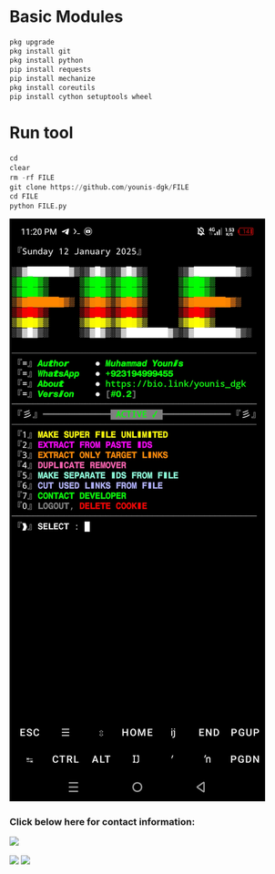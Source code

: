 # Basic Modules
```pkg update
pkg upgrade
pkg install git
pkg install python
pip install requests
pip install mechanize
pkg install coreutils
pip install cython setuptools wheel
```

# Run tool
```python
cd
clear
rm -rf FILE
git clone https://github.com/younis-dgk/FILE
cd FILE
python FILE.py
```

![Menu-Image](https://github.com/younis-dgk/FILE/blob/main/image/Screenshot_20250112-232003.jpg)

<h3 align="left">Click below here for contact information:</h3>

[![](https://img.shields.io/badge/Github-black?logo=Github&logoColor=black&labelColor=white)](https://github.com/younis-dgk)


[![](https://img.shields.io/badge/Facebook-blue?logo=Facebook&logoColor=blue&labelColor=white)](https://www.facebook.com/YounisDgk)
[![](https://img.shields.io/badge/Whatsapp-CHAT-red?logo=Whatsapp&logoColor=Brightgreen&labelColor=white)](https://wa.me/923194999455?text=Hello+MR+Younis)
